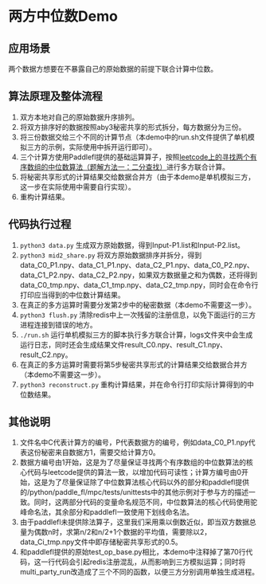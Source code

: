 # 两方中位数Demo

## 应用场景

两个数据方想要在不暴露自己的原始数据的前提下联合计算中位数。

## 算法原理及整体流程

1. 双方本地对自己的原始数据升序排列。
2. 将双方排序好的数据按照aby3秘密共享的形式拆分，每方数据分为三份。
3. 将三份数据交给三个不同的计算节点（本demo中的run.sh文件提供了单机模拟三方的示例，实际使用中拆开运行即可）。
4. 三个计算方使用Paddlefl提供的基础运算算子，按照[leetcode上的寻找两个有序数组的中位数算法（题解方法一：二分查找）](https://leetcode.cn/problems/median-of-two-sorted-arrays/solution/xun-zhao-liang-ge-you-xu-shu-zu-de-zhong-wei-s-114/)进行多方联合计算。
5. 将秘密共享形式的计算结果交给数据合并方（由于本demo是单机模拟三方，这一步在实际使用中需要自行实现）。
6. 重构计算结果。

## 代码执行过程

1. `python3 data.py` 生成双方原始数据，得到Input-P1.list和Input-P2.list。
2. `python3 mid2_share.py` 将双方原始数据排序并拆分，得到data_C0_P1.npy、data_C1_P1.npy、data_C2_P1.npy、data_C0_P2.npy、data_C1_P2.npy、data_C2_P2.npy，如果双方数据量之和为偶数，还将得到data_C0_tmp.npy、data_C1_tmp.npy、data_C2_tmp.npy，同时会在命令行打印应当得到的中位数计算结果。
3. 在真正的多方运算时需要分发第2步中的秘密数据（本demo不需要这一步）。
4. `python3 flush.py` 清除redis中上一次残留的注册信息，以免下面运行的三方进程连接到错误的地方。
5. `./run.sh` 运行单机模拟三方的脚本执行多方联合计算，logs文件夹中会生成运行日志，同时还会生成结果文件result_C0.npy、result_C1.npy、result_C2.npy。
6. 在真正的多方运算时需要将第5步秘密共享形式的计算结果交给数据合并方（本demo不需要这一步）。
7. `python3 reconstruct.py` 重构计算结果，并在命令行打印实际计算得到的中位数结果。

## 其他说明

1. 文件名中C代表计算方的编号，P代表数据方的编号，例如data_C0_P1.npy代表这份秘密来自数据方1，需要交给计算方0。
2. 数据方编号由1开始，这是为了尽量保证寻找两个有序数组的中位数算法的核心代码与leetcode提供的算法一致，以增加代码可读性；计算方编号由0开始，这是为了尽量保证除了中位数算法核心代码以外的部分和paddlefl提供的/python/paddle_fl/mpc/tests/unittests中的其他示例对于参与方的描述一致。同时，这两部分代码的变量命名规范不同，中位数算法的核心代码使用驼峰命名法，其余部分和paddlefl一致使用下划线命名法。
3. 由于paddlefl未提供除法算子，这里我们采用乘以倒数近似，即当双方数据总量为偶数n时，求第n/2和n/2+1个数据的平均值，需要除以2，data_Ci_tmp.npy文件中即存储秘密共享形式的0.5。
4. 和paddlefl提供的原始test_op_base.py相比，本demo中注释掉了第70行代码，这一行代码会引起redis注册混乱，从而影响到三方模拟运算；同时将multi_party_run改造成了三个不同的函数，以便三方分别调用单独生成进程。